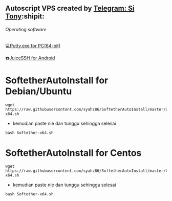  ## Autoscript VPS created by [Telegram: Si Tony](https://t.me/simuncaibetollah):shipit:
 
###### Operating software
:computer:[Putty.exe for PC(64-bit)](https://the.earth.li/~sgtatham/putty/latest/w64/putty.exe)

:phone:[JuiceSSH for Android](https://play.google.com/store/apps/details?id=com.sonelli.juicessh&hl=en)

# SoftetherAutoInstall for Debian/Ubuntu
```
wget https://raw.githubusercontent.com/syahz86/SoftetherAutoInstall/master/Debian/Softether-x64.sh
```
- kemudian paste nie dan tunggu sehingga selesai
```
bash Softether-x64.sh
```
# SoftetherAutoInstall for Centos
```
wget https://raw.githubusercontent.com/syahz86/SoftetherAutoInstall/master/Centos/Softether-x64.sh
```
- kemudian paste nie dan tunggu sehingga selesai
```
bash Softether-x64.sh
```
